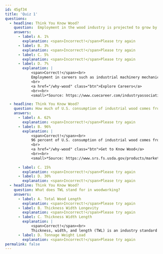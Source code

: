 ```yaml
---
id: 45gf34
title: 'Quiz 1'
questions:
  - headline: Think You Know Wood?
    question:  Employment in the wood industry is projected to grow by which of the following percentages?
    answers:
      - label: A. 1% 
        explanation: <span>Incorrect!</span>Please try again
      - label: B. 3%
        explanation: <span>Incorrect!</span>Please try again
      - label: C. 5%
        explanation: <span>Incorrect!</span>Please try again
      - label: D. 7%
        explanation: |
            <span>Correct!</span><br>
            Employment in careers such as industrial machinery mechanics and woodworkers is expected to grow 7% by 2028, about as fast as the average for all occupations.*
            <br>
            <a href="/why-wood" class="btn">Explore Careers</a>
            <br><br>
            <small>*Source: https://www.cuecareer.com/industryassociation/association-of-woodworking-furnishings-suppliers/</small>

  - headline: Think You Know Wood?
    question: How much of U.S. consumption of industrial wood comes from domestic supplies?
    answers:
      - label: A. 62%
        explanation: <span>Incorrect!</span>Please try again
      - label: B. 96%
        explanation: | 
            <span>Correct!</span><br>
            96 percent of U.S. consumption of industrial wood comes from domestic supplies.*
            <br>
            <a href="/why-wood" class="btn">Get to Know Wood</a>
            <br><br>
            <small>*Source: https://www.srs.fs.usda.gov/products/marketing/cards/fs-1035.pdf</smal>
 
      - label: C. 15%
        explanation: <span>Incorrect!</span>Please try again
      - label: D. 30%
        explanation: <span>Incorrect!</span>Please try again
  - headline: Think You Know Wood?
    question: What does TWL stand for in woodworking?
    answers:
      - label: A. Total Wood Length
        explanation: <span>Incorrect!</span>Please try again
      - label: B. Thickness Width Longevity
        explanation: <span>Incorrect!</span>Please try again
      - label: C. Thickness Width Length
        explanation: |
            <span>Correct!</span><br>
            Thickness, width, and length (TWL) is an industry standard for measuring a piece of lumber.
      - label: D. Tonnage Weight Load
        explanation: <span>Incorrect!</span>Please try again
permalink: false
---
```




